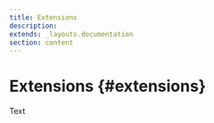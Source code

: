 ```yaml
---
title: Extensions
description: 
extends: _layouts.documentation
section: content
---
```


# Extensions {#extensions}

Text